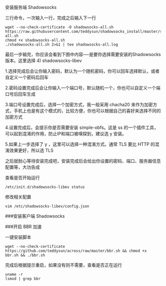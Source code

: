 安装服务端 Shadowsocks

三行命令，一次输入一行，完成之后输入下一行

```
wget --no-check-certificate -O shadowsocks-all.sh https://raw.githubusercontent.com/teddysun/shadowsocks_install/master/shadowsocks-all.sh
chmod +x shadowsocks-all.sh
./shadowsocks-all.sh 2>&1 | tee shadowsocks-all.log
```
最后一步输完，你应该会看到下图中内容──是要你选择需要安装的Shadowsocks版本。这里选择 4) shadowsocks-libev

1.选择完成后会让你输入密码，默认为一个随机密码，你可以回车选择默认，或者自定义一个密码后回车


2.密码设置完成后会让你输入一个端口号，默认随机一个，你也可以自定义一个端口号后回车生成



3.端口号设置完成后，选择一个加密方式，我一般采用 chacha20 来作为加密方式，手机上也是有这个模式的，比较方便，你也可以根据自己的喜好来选择不同的加密方式


4.设置完成后，会提示你是否需要安装 simple-obfs。这是 ss 的一个插件工具，可以起到混淆的作用，防止IP和端口被嗅探到，建议选 y 安装。


5.如果上一步选择了 y ，这里可以选择一种混淆方式。通常 TLS 要比 HTTP 的混淆效果更好，所以选 TLS


之后就耐心等待安装完成吧，安装完成后会给出你设置的密码、端口、服务器信息配置等，大功告成


查看是否开始运行

```
/etc/init.d/shadowsocks-libev status
```

修改相关配置

```
vim /etc/shadowsocks-libev/config.json
```

###安装客户端 Shadowsocks

###开启 BBR 加速

一键安装脚本

```
wget --no-check-certificate https://github.com/teddysun/across/raw/master/bbr.sh && chmod +x bbr.sh && ./bbr.sh

```
完成后根据提示重启，如果没有则不需要，查看是否正在运行


```
uname -r
lsmod | grep bbr
```